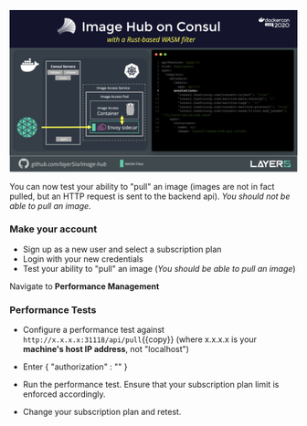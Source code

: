 ![Imagehub on Consul](./assets/image-hub-on-consul-with-wasm-and-meshery.png)

You can now test your ability to "pull" an image (images are not in fact pulled, but an HTTP request is sent to the backend api). *You should not be able to pull an image.*

### Make your account

- Sign up as a new user and select a subscription plan
- Login with your new credentials
- Test your ability to "pull" an image (*You should be able to pull an image*)

Navigate to **Performance Management** 

### Performance Tests

- Configure a performance test against `http://x.x.x.x:31118/api/pull`{{copy}} (where x.x.x.x is your **machine's host IP address**, not "localhost")

- Enter { "authorization" : "<your user token>" }
- Run the performance test. Ensure that your subscription plan limit is enforced accordingly.
- Change your subscription plan and retest.

